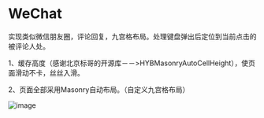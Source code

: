# WeChat
实现类似微信朋友圈，评论回复，九宫格布局。处理键盘弹出后定位到当前点击的被评论人处。

1、缓存高度（感谢北京标哥的开源库－－>HYBMasonryAutoCellHeight），使页面滑动不卡，丝丝入滑。

2、页面全部采用Masonry自动布局。（自定义九宫格布局）


![image](https://github.com/zhengwenming/WeChat/blob/master/WeChat/WeChat.gif)   


